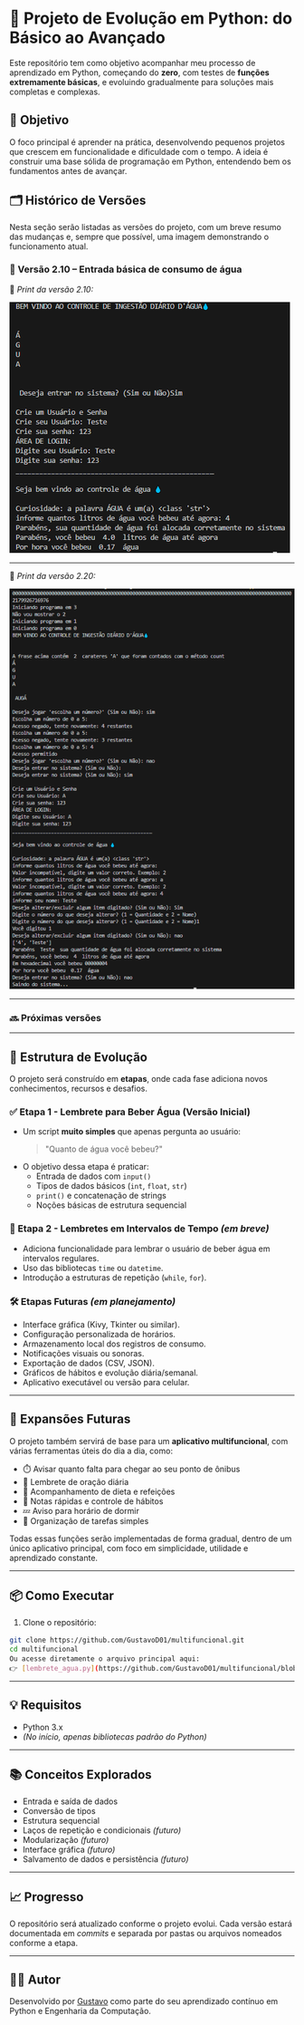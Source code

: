 # 🐍 Projeto de Evolução em Python: do Básico ao Avançado

Este repositório tem como objetivo acompanhar meu processo de aprendizado em Python, começando do **zero**, com testes de **funções extremamente básicas**, e evoluindo gradualmente para soluções mais completas e complexas.

## 🚀 Objetivo

O foco principal é aprender na prática, desenvolvendo pequenos projetos que crescem em funcionalidade e dificuldade com o tempo. A ideia é construir uma base sólida de programação em Python, entendendo bem os fundamentos antes de avançar.

## 🗂️ Histórico de Versões

Nesta seção serão listadas as versões do projeto, com um breve resumo das mudanças e, sempre que possível, uma imagem demonstrando o funcionamento atual.

### 📌 Versão 2.10 – Entrada básica de consumo de água

📸 *Print da versão 2.10:*

![Versão 2.10](prints/versao_2.10.png)

---

📸 *Print da versão 2.20:*

![Versão 2.20](prints/versao_2.20.png)

---

### 🔜 Próximas versões

---

## 🧠 Estrutura de Evolução

O projeto será construído em **etapas**, onde cada fase adiciona novos conhecimentos, recursos e desafios.

### ✅ Etapa 1 - Lembrete para Beber Água (Versão Inicial)
- Um script **muito simples** que apenas pergunta ao usuário:
  > "Quanto de água você bebeu?"
- O objetivo dessa etapa é praticar:
  - Entrada de dados com `input()`
  - Tipos de dados básicos (`int`, `float`, `str`)
  - `print()` e concatenação de strings
  - Noções básicas de estrutura sequencial

### 🔄 Etapa 2 - Lembretes em Intervalos de Tempo *(em breve)*
- Adiciona funcionalidade para lembrar o usuário de beber água em intervalos regulares.
- Uso das bibliotecas `time` ou `datetime`.
- Introdução a estruturas de repetição (`while`, `for`).

### 🛠️ Etapas Futuras *(em planejamento)*
- Interface gráfica (Kivy, Tkinter ou similar).
- Configuração personalizada de horários.
- Armazenamento local dos registros de consumo.
- Notificações visuais ou sonoras.
- Exportação de dados (CSV, JSON).
- Gráficos de hábitos e evolução diária/semanal.
- Aplicativo executável ou versão para celular.

---

## 🌟 Expansões Futuras

O projeto também servirá de base para um **aplicativo multifuncional**, com várias ferramentas úteis do dia a dia, como:

- ⏱️ Avisar quanto falta para chegar ao seu ponto de ônibus
- 🙏 Lembrete de oração diária
- 🥗 Acompanhamento de dieta e refeições
- 🧠 Notas rápidas e controle de hábitos
- 💤 Aviso para horário de dormir
- 📅 Organização de tarefas simples

Todas essas funções serão implementadas de forma gradual, dentro de um único aplicativo principal, com foco em simplicidade, utilidade e aprendizado constante.

---

## 📦 Como Executar

1. Clone o repositório:
```bash
git clone https://github.com/GustavoD01/multifuncional.git
cd multifuncional
Ou acesse diretamente o arquivo principal aqui:  
👉 [lembrete_agua.py](https://github.com/GustavoD01/multifuncional/blob/main/lembrete_agua.py)
```
---

## 💡 Requisitos

- Python 3.x  
- *(No início, apenas bibliotecas padrão do Python)*

---

## 📚 Conceitos Explorados

- Entrada e saída de dados  
- Conversão de tipos  
- Estrutura sequencial  
- Laços de repetição e condicionais *(futuro)*  
- Modularização *(futuro)*  
- Interface gráfica *(futuro)*  
- Salvamento de dados e persistência *(futuro)*

---

## 📈 Progresso

O repositório será atualizado conforme o projeto evolui. Cada versão estará documentada em *commits* e separada por pastas ou arquivos nomeados conforme a etapa.

---

## 🧑‍💻 Autor

Desenvolvido por [Gustavo](https://github.com/GustavoD01) como parte do seu aprendizado contínuo em Python e Engenharia da Computação.